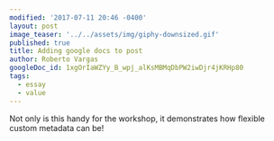 ```yaml
---
modified: '2017-07-11 20:46 -0400'
layout: post
image_teaser: '../../assets/img/giphy-downsized.gif'
published: true
title: Adding google docs to post
author: Roberto Vargas
googleDoc_id: 1xgOrIaWZYy_B_wpj_alKsMBMqDbPW2iwDjr4jKRHp80
tags:
  - essay
  - value
---
```


Not only is this handy for the workshop, it demonstrates how flexible custom metadata can be!